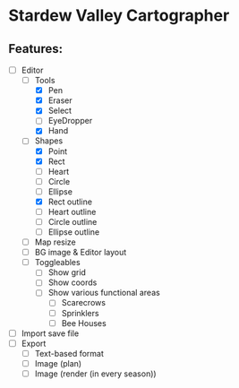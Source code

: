 # Stardew Valley Cartographer


## Features:

- [ ] Editor
  - [ ] Tools
    - [x] Pen
    - [x] Eraser
    - [x] Select
    - [ ] EyeDropper
    - [x] Hand
  - [ ] Shapes
    - [x] Point
    - [x] Rect
    - [ ] Heart
    - [ ] Circle
    - [ ] Ellipse
    - [x] Rect outline
    - [ ] Heart outline
    - [ ] Circle outline
    - [ ] Ellipse outline
  - [ ] Map resize
  - [ ] BG image & Editor layout
  - [ ] Toggleables
    - [ ] Show grid
    - [ ] Show coords
    - [ ] Show various functional areas
      - [ ] Scarecrows
      - [ ] Sprinklers
      - [ ] Bee Houses
- [ ] Import save file
- [ ] Export
  - [ ] Text-based format
  - [ ] Image (plan)
  - [ ] Image (render (in every season))
